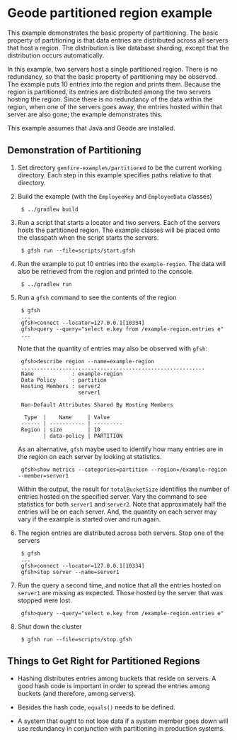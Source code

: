 <!--
Licensed to the Apache Software Foundation (ASF) under one or more
contributor license agreements.  See the NOTICE file distributed with
this work for additional information regarding copyright ownership.
The ASF licenses this file to You under the Apache License, Version 2.0
(the "License"); you may not use this file except in compliance with
the License.  You may obtain a copy of the License at

     http://www.apache.org/licenses/LICENSE-2.0

Unless required by applicable law or agreed to in writing, software
distributed under the License is distributed on an "AS IS" BASIS,
WITHOUT WARRANTIES OR CONDITIONS OF ANY KIND, either express or implied.
See the License for the specific language governing permissions and
limitations under the License.
-->

# Geode partitioned region example

This example demonstrates the basic property of partitioning.  The basic
property of partitioning is that data entries are distributed across all
servers that host a region.  The distribution is like database sharding, except
that the distribution occurs automatically.

In this example, two servers host a single partitioned region.  There is no
redundancy, so that the basic property of partitioning may be observed.  The
example puts 10 entries into the region and prints them.  Because the region is
partitioned, its entries are distributed among the two servers hosting the
region.  Since there is no redundancy of the data within the region, when one
of the servers goes away, the entries hosted within that server are also gone;
the example demonstrates this.

This example assumes that Java and Geode are installed.

## Demonstration of Partitioning
1. Set directory ```gemfire-examples/partitioned``` to be the
current working directory.
Each step in this example specifies paths relative to that directory.

1. Build the example (with the `EmployeeKey` and `EmployeeData` classes)

        $ ../gradlew build

2. Run a script that starts a locator and two servers.  Each of the servers
hosts the partitioned region.  The example classes will be placed onto the
classpath when the script starts the servers.

        $ gfsh run --file=scripts/start.gfsh

3. Run the example to put 10 entries into the `example-region`. The data
will also be retrieved from the region and printed to the console.

        $ ../gradlew run

4. Run a `gfsh` command to see the contents of the region

        $ gfsh
        ...
        gfsh>connect --locator=127.0.0.1[10334]
        gfsh>query --query="select e.key from /example-region.entries e"
        ...

    Note that the quantity of entries may also be observed with `gfsh`:

        gfsh>describe region --name=example-region
        ..........................................................
        Name            : example-region
        Data Policy     : partition
        Hosting Members : server2
                          server1

        Non-Default Attributes Shared By Hosting Members  

         Type  |    Name     | Value
        ------ | ----------- | ---------
        Region | size        | 10
               | data-policy | PARTITION

    As an alternative, `gfsh` maybe used to identify how many entries
    are in the region on each server by looking at statistics.

        gfsh>show metrics --categories=partition --region=/example-region --member=server1

    Within the output, the result for `totalBucketSize` identifies the number
    of entries hosted on the specified server.  Vary the command to see
    statistics for both `server1` and `server2`.  Note that approximately half
    the entries will be on each server.  And, the quantity on each server may
    vary if the example is started over and run again.

5. The region entries are distributed across both servers.  Stop one of the servers

        $ gfsh
        ...
        gfsh>connect --locator=127.0.0.1[10334]
        gfsh>stop server --name=server1

6. Run the query a second time, and notice that all the entries hosted on
   `server1` are missing as expected.  Those hosted by the server that was stopped
    were lost.

        gfsh>query --query="select e.key from /example-region.entries e"

7. Shut down the cluster

        $ gfsh run --file=scripts/stop.gfsh

## Things to Get Right for Partitioned Regions

- Hashing distributes entries among buckets that reside on servers.  A good
hash code is important in order to spread the entries among buckets (and
therefore, among servers).

- Besides the hash code, `equals()` needs to be defined.

- A system that ought to not lose data if a system member goes down will use
redundancy in conjunction with partitioning in production systems.
